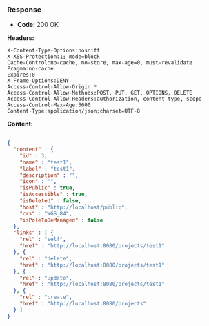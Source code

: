 ### Response

* **Code:** 200 OK

**Headers:**

`X-Content-Type-Options:nosniff`  
`X-XSS-Protection:1; mode=block`  
`Cache-Control:no-cache, no-store, max-age=0, must-revalidate`  
`Pragma:no-cache`  
`Expires:0`  
`X-Frame-Options:DENY`  
`Access-Control-Allow-Origin:*`  
`Access-Control-Allow-Methods:POST, PUT, GET, OPTIONS, DELETE`  
`Access-Control-Allow-Headers:authorization, content-type, scope`  
`Access-Control-Max-Age:3600`  
`Content-Type:application/json;charset=UTF-8`  

**Content:**

```json
    
{
  "content" : {
    "id" : 3,
    "name" : "test1",
    "label" : "test1",
    "description" : "",
    "icon" : "",
    "isPublic" : true,
    "isAccessible" : true,
    "isDeleted" : false,
    "host" : "http://localhost/public",
    "crs" : "WGS_84",
    "isPoleToBeManaged" : false
  },
  "links" : [ {
    "rel" : "self",
    "href" : "http://localhost:8080/projects/test1"
  }, {
    "rel" : "delete",
    "href" : "http://localhost:8080/projects/test1"
  }, {
    "rel" : "update",
    "href" : "http://localhost:8080/projects/test1"
  }, {
    "rel" : "create",
    "href" : "http://localhost:8080/projects"
  } ]
}
```
